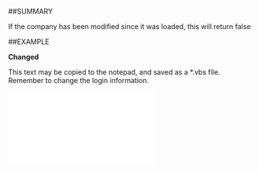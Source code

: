 

##SUMMARY

If the company has been modified since it was loaded, this will return false


##EXAMPLE

**Changed**

This text may be copied to the notepad, and saved as a *.vbs file. Remember to change the login information.

![](../../Examples/vbs/SOContact.Example.vbs.txt)





